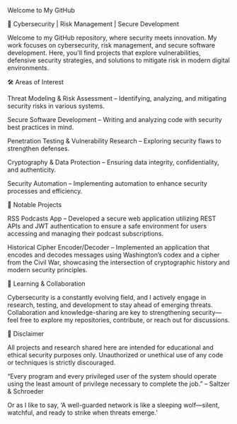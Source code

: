 Welcome to My GitHub

🔐 Cybersecurity | Risk Management | Secure Development

Welcome to my GitHub repository, where security meets innovation. My work focuses on cybersecurity, risk management, and secure software development. Here, you'll find projects that explore vulnerabilities, defensive security strategies, and solutions to mitigate risk in modern digital environments.

🛠️ Areas of Interest

Threat Modeling & Risk Assessment – Identifying, analyzing, and mitigating security risks in various systems.

Secure Software Development – Writing and analyzing code with security best practices in mind.

Penetration Testing & Vulnerability Research – Exploring security flaws to strengthen defenses.

Cryptography & Data Protection – Ensuring data integrity, confidentiality, and authenticity.

Security Automation – Implementing automation to enhance security processes and efficiency.

📂 Notable Projects

RSS Podcasts App – Developed a secure web application utilizing REST APIs and JWT authentication to ensure a safe environment for users accessing and managing their podcast subscriptions.

Historical Cipher Encoder/Decoder – Implemented an application that encodes and decodes messages using Washington’s codex and a cipher from the Civil War, showcasing the intersection of cryptographic history and modern security principles.

📖 Learning & Collaboration

Cybersecurity is a constantly evolving field, and I actively engage in research, testing, and development to stay ahead of emerging threats. Collaboration and knowledge-sharing are key to strengthening security—feel free to explore my repositories, contribute, or reach out for discussions.

📜 Disclaimer

All projects and research shared here are intended for educational and ethical security purposes only. Unauthorized or unethical use of any code or techniques is strictly discouraged.

“Every program and every privileged user of the system should operate using the least amount of privilege necessary to complete the job.” – Saltzer & Schroeder

Or as I like to say, ‘A well-guarded network is like a sleeping wolf—silent, watchful, and ready to strike when threats emerge.’
